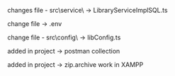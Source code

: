 changes file - src\service\ -> LibraryServiceImplSQL.ts

change file -> .env

change file - src\config\ -> libConfig.ts

added in project -> postman collection

added in project -> zip.archive work in XAMPP